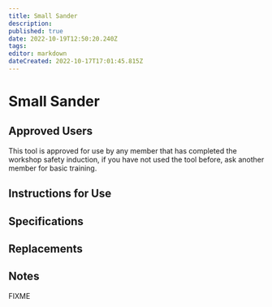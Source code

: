 ```yaml
---
title: Small Sander
description: 
published: true
date: 2022-10-19T12:50:20.240Z
tags: 
editor: markdown
dateCreated: 2022-10-17T17:01:45.815Z
---
```


# Small Sander

## Approved Users

This tool is approved for use by any member that has completed the workshop safety induction, if you have not used the tool before, ask another member for basic training.

## Instructions for Use

## Specifications

## Replacements

## Notes

FIXME
